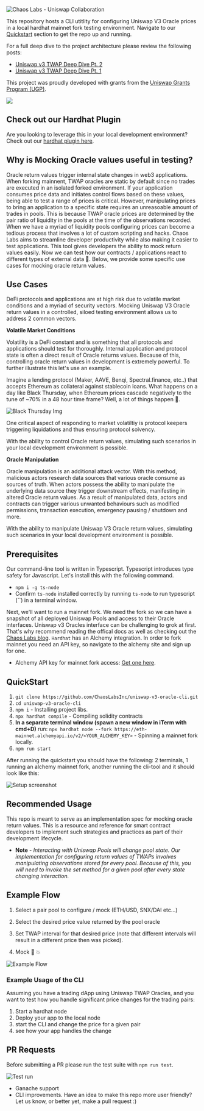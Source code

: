 ![Chaos Labs - Uniswap Collaboration](https://github.com/ChaosLabsInc/uniswap-v3-oracle-cli/blob/main/img/ChaosLabsUniswap.jpg)

This repository hosts a CLI utitlity for configuring Uniswap V3 Oracle prices in a local hardhat mainnet fork testing environment. Navigate to our [Quickstart](#quickstart) section to get the repo up and running.

For a full deep dive to the project architecture please review the following posts:

- [Uniswap v3 TWAP Deep Dive Pt. 2](https://chaoslabs.xyz/posts/chaos-labs-uniswap-v3-twap-deep-dive-pt-2)
- [Uniswap v3 TWAP Deep Dive Pt. 1](https://chaoslabs.xyz/posts/chaos-labs-uniswap-v3-twap-deep-dive-pt-1)

This project was proudly developed with grants from the [Uniswap Grants Program (UGP)](https://unigrants.org).

<img src="./demo/demo.svg">

## Check out our Hardhat Plugin

Are you looking to leverage this in your local development environment? Check out our [hardhat plugin here](https://github.com/ChaosLabsInc/uniswap-v3-oracle-hardhat-plugin).

## Why is Mocking Oracle values useful in testing?

Oracle return values trigger internal state changes in web3 applications. When forking mainnent, TWAP oracles are static by default since no trades are executed in an isolated forked environment. If your application consumes price data and initiates control flows based on these values, being able to test a range of prices is critical. However, manipulating prices to bring an application to a specific state requires an unreasoable amount of trades in pools. This is because TWAP oracle prices are determined by the pair ratio of liquidity in the pools at the time of the observations recorded. When we have a myriad of liquidity pools configuring prices can become a tedious process that involves a lot of custom scripting and hacks. Chaos Labs aims to streamline developer productivity while also making it easier to test applications. This tool gives developers the ability to mock return values easily. Now we can test how our contracts / applications react to different types of external data 🤗. Below, we provide some specific use cases for mocking oracle return values.

## Use Cases

DeFi protocols and applications are at high risk due to volatile market conditions and a myriad of security vectors. Mocking Uniswap V3 Oracle return values in a controlled, siloed testing environment allows us to address 2 common vectors.

**Volatile Market Conditions**

Volatility is a DeFi constant and is something that all protocols and applications should test for thoroughly. Internal application and protocol state is often a direct result of Oracle returns values. Because of this, controlling oracle return values in development is extremely powerful. To further illustrate this let's use an example.

Imagine a lending protocol (Maker, AAVE, Benqi, Spectral.finance, etc..) that accepts Ethereum as collateral against stablecoin loans. What happens on a day like Black Thursday, when Ethereum prices cascade negatively to the tune of ~70% in a 48 hour time frame? Well, a lot of things happen 🤦.

![Black Thursday Img](https://github.com/ChaosLabsInc/uniswap-v3-oracle-cli/blob/main/img/Cascading-ETH.png)

One critical aspect of responding to market volatiltiy is protocol keepers triggering liquidations and thus ensuring protocol solvency.

With the ability to control Oracle return values, simulating such scenarios in your local development environment is possible.

**Oracle Manipulation**

Oracle manipulation is an additional attack vector. With this method, malicious actors research data sources that various oracle consume as sources of truth. When actors possess the ability to manipulate the underlying data source they trigger downstream effects, manifesting in altered Oracle return values. As a result of manipulated data, actors and contracts can trigger various unwanted behaviours such as modified permissions, transaction execution, emergency pausing / shutdown and more.

With the ability to manipulate Uniswap V3 Oracle return values, simulating such scenarios in your local development environment is possible.

## <a name="quickstart"></a> Prerequisites

Our command-line tool is written in Typescript. Typescript introduces type safety for Javascript. Let's install this with the following command.

- `npm i -g ts-node`
- Confirm `ts-node` installed correctly by running `ts-node` to run typescript (``) in a terminal window.

Next, we'll want to run a mainnet fork. We need the fork so we can have a snapshot of all deployed Uniswap Pools and access to their Oracle interfaces. Uniswap v3 Oracles interface can be challenging to grok at first. That's why recommend reading the offical docs as well as checking out the [Chaos Labs blog](https://chaoslabs.xyz/blog). `Hardhat` has an Alchemy integration. In order to fork mainnet you need an API key, so navigate to the alchemy site and sign up for one.

- Alchemy API key for mainnet fork access: [Get one here](https://www.alchemy.com/).

## <a name="quickstart"></a> QuickStart

1. `git clone https://github.com/ChaosLabsInc/uniswap-v3-oracle-cli.git`
2. `cd uniswap-v3-oracle-cli`
3. `npm i` - Installing project libs.
4. `npx hardhat compile` - Compiling solidity contracts
5. **In a separate terminal window (spawn a new window in iTerm with cmd+D)** run: `npx hardhat node --fork https://eth-mainnet.alchemyapi.io/v2/<YOUR_ALCHEMY_KEY>` - Spinning a mainnet fork locally.
6. `npm run start`

After running the quickstart you should have the following: 2 terminals, 1 running an alchemy mainnet fork, another running the cli-tool and it should look like this:

![Setup screenshot](https://github.com/ChaosLabsInc/uniswap-v3-oracle-cli/blob/main/img/TerminalSetup.png)

## Recommended Usage

This repo is meant to serve as an implementation spec for mocking oracle return values. This is a resource and reference for smart contract developers to implement such strategies and practices as part of their development lifecycle.

- **Note** - _Interacting with Uniswap Pools will change pool state. Our implementation for configuring return values of TWAPs involves manipulating observations stored for every pool. Because of this, you will need to invoke the set method for a given pool after every state changing interaction._

## Example Flow

1. Select a pair pool to configure / mock (ETH/USD, SNX/DAI etc...)

2. Select the desired price value returned by the pool oracle

3. Set TWAP interval for that desired price (note that different intervals will result in a different price then was picked).

4. Mock 🤝 💥

![Example Flow](https://github.com/ChaosLabsInc/uniswap-v3-oracle-cli/blob/main/img/ExampleFlow.png)

### Example Usage of the CLI

Assuming you have a trading dApp using Uniswap TWAP Oracles, and you want to test how you handle significant price changes for the trading pairs:

1. Start a hardhat node
2. Deploy your app to the local node
3. start the CLI and change the price for a given pair
4. see how your app handles the change

## PR Requests

Before submitting a PR please run the test suite with `npm run test`.

![Test run](https://github.com/ChaosLabsInc/uniswap-v3-oracle-cli/blob/main/img/RunTests.png)

- Ganache support
- CLI improvements. Have an idea to make this repo more user friendly? Let us know, or better yet, make a pull request :)
